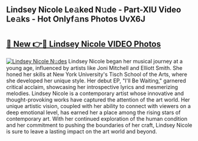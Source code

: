 ## Lindsey Nicole Le𝚊ked N𝚞de - Part-XIU Video Le𝚊ks - Hot Onlyf𝚊ns Photos UvX6J

# <h2><a href="http://ab63669.deff.icu/?id=Lindsey+Nicole">🔗 New 👉🔴 Lindsey Nicole VIDEO Photos</a></h2>

[![Lindsey Nicole N𝚞des](https://i.imgur.com/rIISA9y.gif)](http://ab63669.deff.icu/?id=Lindsey+Nicole)
Lindsey Nicole began her musical journey at a young age, influenced by artists like Joni Mitchell and Elliott Smith. She honed her skills at New York University's Tisch School of the Arts, where she developed her unique style. Her debut EP, "I'll Be Waiting," garnered critical acclaim, showcasing her introspective lyrics and mesmerizing melodies. Lindsey Nicole is a contemporary artist whose innovative and thought-provoking works have captured the attention of the art world. Her unique artistic vision, coupled with her ability to connect with viewers on a deep emotional level, has earned her a place among the rising stars of contemporary art. With her continued exploration of the human condition and her commitment to pushing the boundaries of her craft, Lindsey Nicole is sure to leave a lasting impact on the art world and beyond.
